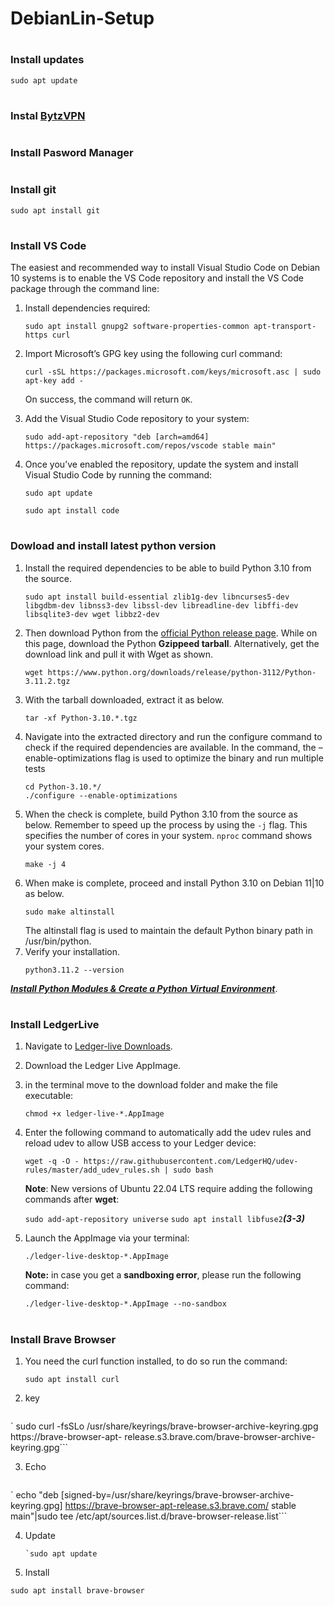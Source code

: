 # DebianLin-Setup
#
### Install updates
```
sudo apt update
```
#
### Instal [BytzVPN](https://bytzvpn.com/installation.php)

#
### Install Pasword Manager

#
### Install git
```
sudo apt install git
```
#
### Install VS Code
The easiest and recommended way to install Visual Studio Code on Debian 10 systems is to enable the VS Code repository and install the VS Code package through the command line:


1. Install dependencies required:
   ```
   sudo apt install gnupg2 software-properties-common apt-transport-https curl
   ```
2. Import Microsoft’s GPG key using the following curl command:
   ```
   curl -sSL https://packages.microsoft.com/keys/microsoft.asc | sudo apt-key add -
   ```
   On success, the command will return `OK`.

3. Add the Visual Studio Code repository to your system:
   ```
   sudo add-apt-repository "deb [arch=amd64] https://packages.microsoft.com/repos/vscode stable main"
   ```

4. Once you’ve enabled the repository, update the system and install Visual Studio Code by running the command:

   ```
   sudo apt update
   ```
   ```
   sudo apt install code
   ```
#
### Dowload and install latest python version 
1. Install the required dependencies to be able to build Python 3.10 from the source.
   ```
   sudo apt install build-essential zlib1g-dev libncurses5-dev libgdbm-dev libnss3-dev libssl-dev libreadline-dev libffi-dev libsqlite3-dev wget libbz2-dev
   ```
2. Then download Python from the [official Python release page](https://www.python.org/downloads/source/). While on this page, download the Python **Gzippeed tarball**. Alternatively, get the download link and pull it with Wget as shown.
   ```
   wget https://www.python.org/downloads/release/python-3112/Python-3.11.2.tgz
   ```   
3. With the tarball downloaded, extract it as below.
   ```
   tar -xf Python-3.10.*.tgz
   ```
4. Navigate into the extracted directory and run the configure command to check if the required dependencies are available. In the command, the –enable-optimizations flag is used to optimize the binary and run multiple tests
   ```
   cd Python-3.10.*/
   ./configure --enable-optimizations
   ```
5. When the check is complete, build Python 3.10 from the source as below. Remember to speed up the process by using the `-j` flag. This specifies the number of cores in your system. `nproc` command shows your system cores.
   ```
   make -j 4
   ```
6. When make is complete, proceed and install Python 3.10 on Debian 11|10 as below.
   ```
   sudo make altinstall
   ```
   The altinstall flag is used to maintain the default Python binary path in /usr/bin/python.
7. Verify your installation.
   ```
   python3.11.2 --version
   ```
[***Install Python Modules & Create a Python Virtual Environment***](https://computingforgeeks.com/how-to-install-python-on-debian-linux/).
#
### Install LedgerLive
1. Navigate to [Ledger-live Downloads](https://www.ledger.com/ledger-live).
2. Download the Ledger Live AppImage.
3. in the terminal move to the download folder and make the file executable: 
   ```
   chmod +x ledger-live-*.AppImage
   ```
4. Enter the following command to automatically add the udev rules and reload udev to allow USB access to your Ledger device:
   ```
   wget -q -O - https://raw.githubusercontent.com/LedgerHQ/udev-rules/master/add_udev_rules.sh | sudo bash
   ```
   **Note**: New versions of Ubuntu 22.04 LTS require adding the following commands after **wget**:

   `sudo add-apt-repository universe`
   `sudo apt install libfuse2`___(3-3)___
5. Launch the AppImage via your terminal:
   ```
   ./ledger-live-desktop-*.AppImage
   ```
   **Note:** in case you get a **sandboxing error**, please run the following command: 
   ```
   ./ledger-live-desktop-*.AppImage --no-sandbox
   ```
#
 ### Install Brave Browser
 
 1. You need the curl function installed, to do so run the command:
    ```
    sudo apt install curl
    ```
2. key
   ```
`  sudo curl -fsSLo /usr/share/keyrings/brave-browser-archive-keyring.gpg https://brave-browser-apt-          release.s3.brave.com/brave-browser-archive-keyring.gpg```

   
3. Echo
   ```
`  echo "deb [signed-by=/usr/share/keyrings/brave-browser-archive-keyring.gpg] https://brave-browser-apt-release.s3.brave.com/ stable main"|sudo tee /etc/apt/sources.list.d/brave-browser-release.list```

   
4. Update
   ```
   `sudo apt update
   ```
5. Install 
```
sudo apt install brave-browser
```
#

